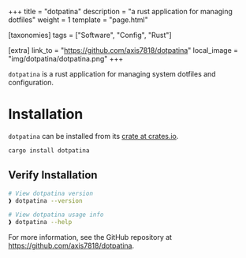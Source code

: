 +++
title = "dotpatina"
description = "a rust application for managing dotfiles"
weight = 1
template = "page.html"

[taxonomies]
tags = ["Software", "Config", "Rust"]

[extra]
link_to = "https://github.com/axis7818/dotpatina"
local_image = "img/dotpatina/dotpatina.png"
+++

`dotpatina` is a rust application for managing system dotfiles and configuration.

# Installation

`dotpatina` can be installed from its [crate at crates.io](https://crates.io/crates/dotpatina).

```sh
cargo install dotpatina
```

## Verify Installation

```sh
# View dotpatina version
❱ dotpatina --version

# View dotpatina usage info
❱ dotpatina --help
```

For more information, see the GitHub repository at <https://github.com/axis7818/dotpatina>.
